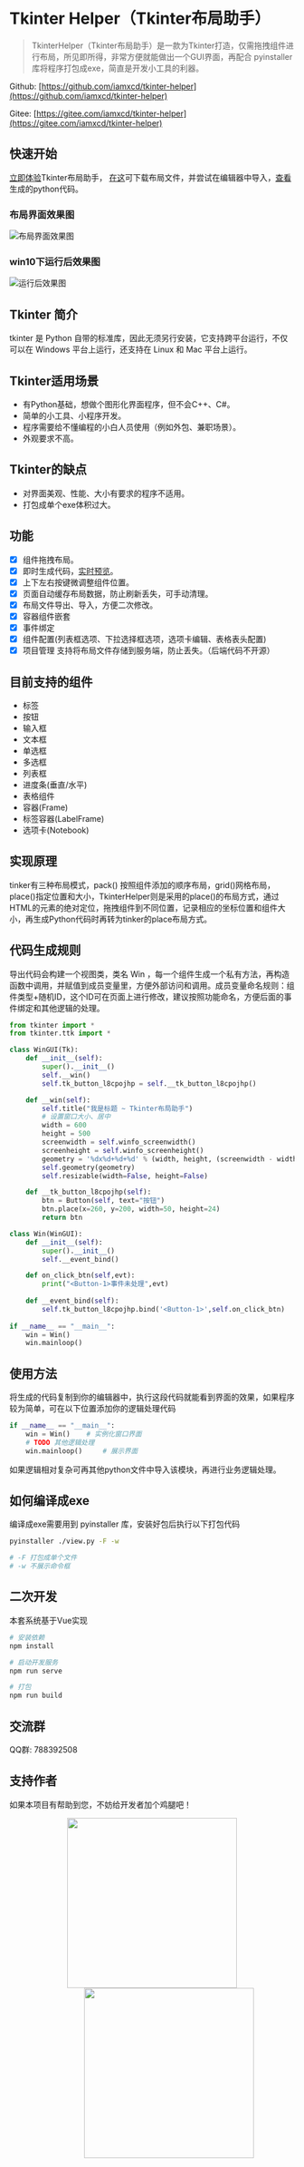 # Tkinter Helper（Tkinter布局助手）

>TkinterHelper（Tkinter布局助手）是一款为Tkinter打造，仅需拖拽组件进行布局，所见即所得，非常方便就能做出一个GUI界面，再配合 pyinstaller 库将程序打包成exe，简直是开发小工具的利器。

Github: [https://github.com/iamxcd/tkinter-helper](https://github.com/iamxcd/tkinter-helper)

Gitee: [https://gitee.com/iamxcd/tkinter-helper](https://gitee.com/iamxcd/tkinter-helper)

## 快速开始
[立即体验](https://www.pytk.net/tkinter-helper/)Tkinter布局助手， [在这](./files/demo.tk)可下载布局文件，并尝试在编辑器中导入，[查看](./files/demo.py)生成的python代码。

### 布局界面效果图
![布局界面效果图](./files/img.png)

### win10下运行后效果图
![运行后效果图](./files/win10.png)

## Tkinter 简介
tkinter 是 Python 自带的标准库，因此无须另行安装，它支持跨平台运行，不仅可以在 Windows 平台上运行，还支持在 Linux 和 Mac 平台上运行。

## Tkinter适用场景
- 有Python基础，想做个图形化界面程序，但不会C++、C#。
- 简单的小工具、小程序开发。
- 程序需要给不懂编程的小白人员使用（例如外包、兼职场景）。
- 外观要求不高。

## Tkinter的缺点
- 对界面美观、性能、大小有要求的程序不适用。
- 打包成单个exe体积过大。

## 功能
- [x] 组件拖拽布局。
- [x] 即时生成代码，[实时预览](./files/preview.gif)。
- [x] 上下左右按键微调整组件位置。
- [x] 页面自动缓存布局数据，防止刷新丢失，可手动清理。
- [x] 布局文件导出、导入，方便二次修改。
- [x] 容器组件嵌套
- [x] 事件绑定
- [x] 组件配置(列表框选项、下拉选择框选项，选项卡编辑、表格表头配置)
- [x] 项目管理 支持将布局文件存储到服务端，防止丢失。（后端代码不开源）

## 目前支持的组件
- 标签
- 按钮
- 输入框
- 文本框
- 单选框
- 多选框
- 列表框
- 进度条(垂直/水平)
- 表格组件
- 容器(Frame)
- 标签容器(LabelFrame)
- 选项卡(Notebook)

## 实现原理

tinker有三种布局模式，pack() 按照组件添加的顺序布局，grid()网格布局，place()指定位置和大小，TkinterHelper则是采用的place()的布局方式，通过HTML的元素的绝对定位，拖拽组件到不同位置，记录相应的坐标位置和组件大小，再生成Python代码时再转为tinker的place布局方式。

## 代码生成规则
导出代码会构建一个视图类，类名 Win ，每一个组件生成一个私有方法，再构造函数中调用，并赋值到成员变量里，方便外部访问和调用。成员变量命名规则：组件类型+随机ID，这个ID可在页面上进行修改，建议按照功能命名，方便后面的事件绑定和其他逻辑的处理。
```python
from tkinter import *
from tkinter.ttk import *

class WinGUI(Tk):
    def __init__(self):
        super().__init__()
        self.__win()
        self.tk_button_l8cpojhp = self.__tk_button_l8cpojhp()

    def __win(self):
        self.title("我是标题 ~ Tkinter布局助手")
        # 设置窗口大小、居中
        width = 600
        height = 500
        screenwidth = self.winfo_screenwidth()
        screenheight = self.winfo_screenheight()
        geometry = '%dx%d+%d+%d' % (width, height, (screenwidth - width) / 2, (screenheight - height) / 2)
        self.geometry(geometry)
        self.resizable(width=False, height=False)

    def __tk_button_l8cpojhp(self):
        btn = Button(self, text="按钮")
        btn.place(x=260, y=200, width=50, height=24)
        return btn

class Win(WinGUI):
    def __init__(self):
        super().__init__()
        self.__event_bind()

    def on_click_btn(self,evt):
        print("<Button-1>事件未处理",evt)
        
    def __event_bind(self):
        self.tk_button_l8cpojhp.bind('<Button-1>',self.on_click_btn)
        
if __name__ == "__main__":
    win = Win()
    win.mainloop()

```
## 使用方法

将生成的代码复制到你的编辑器中，执行这段代码就能看到界面的效果，如果程序较为简单，可在以下位置添加你的逻辑处理代码
```python
if __name__ == "__main__":
    win = Win()    # 实例化窗口界面
    # TODO 其他逻辑处理
    win.mainloop()     # 展示界面
```

如果逻辑相对复杂可再其他python文件中导入该模块，再进行业务逻辑处理。

## 如何编译成exe
编译成exe需要用到 pyinstaller 库，安装好包后执行以下打包代码

```bash
pyinstaller ./view.py -F -w

# -F 打包成单个文件
# -w 不展示命令框
```

## 二次开发

本套系统基于Vue实现

```bash
# 安装依赖
npm install 

# 启动开发服务
npm run serve

# 打包
npm run build

```

## 交流群

QQ群: 788392508

## 支持作者
如果本项目有帮助到您，不妨给开发者加个鸡腿吧！

<div style="text-align: center">
<img src="https://www.pytk.net/uploads/2022/07/68881986a43ee71f.jpg" style="height:300px;display:inline;" /> 
<img src="https://www.pytk.net/uploads/2022/07/a1c1e6a4c1334d8a.jpg" style="height:300px;display:inline;margin-left:60px" /> 
<div>
